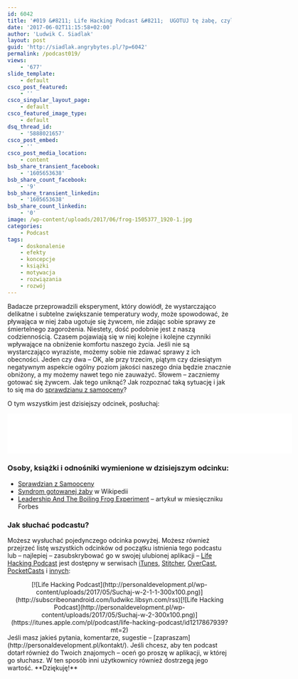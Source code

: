 ```yaml
---
id: 6042
title: '#019 &#8211; Life Hacking Podcast &#8211;  UGOTUJ tę żabę, czyli jak bezpieczne jest Twoje otoczenie?'
date: '2017-06-02T11:15:58+02:00'
author: 'Ludwik C. Siadlak'
layout: post
guid: 'http://siadlak.angrybytes.pl/?p=6042'
permalink: /podcast019/
views:
    - '677'
slide_template:
    - default
csco_post_featured:
    - ''
csco_singular_layout_page:
    - default
csco_featured_image_type:
    - default
dsq_thread_id:
    - '5888021657'
csco_post_embed:
    - ''
csco_post_media_location:
    - content
bsb_share_transient_facebook:
    - '1605653638'
bsb_share_count_facebook:
    - '9'
bsb_share_transient_linkedin:
    - '1605653638'
bsb_share_count_linkedin:
    - '0'
image: /wp-content/uploads/2017/06/frog-1505377_1920-1.jpg
categories:
    - Podcast
tags:
    - doskonalenie
    - efekty
    - koncepcje
    - książki
    - motywacja
    - rozwiązania
    - rozwój
---
```


Badacze przeprowadzili eksperyment, który dowiódł, że wystarczająco delikatne i subtelne zwiększanie temperatury wody, może spowodować, że pływająca w niej żaba ugotuje się żywcem, nie zdając sobie sprawy ze śmiertelnego zagorożenia. Niestety, dość podobnie jest z naszą codziennością. Czasem pojawiają się w niej kolejne i kolejne czynniki wpływające na obniżenie komfortu naszego życia. Jeśli nie są wystarczająco wyraziste, możemy sobie nie zdawać sprawy z ich obecności. Jeden czy dwa – OK, ale przy trzecim, piątym czy dziesiątym negatywnym aspekcie ogólny poziom jakości naszego dnia będzie znacznie obniżony, a my możemy nawet tego nie zauważyć. Słowem – zaczniemy gotować się żywcem. Jak tego uniknąć? Jak rozpoznać taką sytuację i jak to się ma do [sprawdzianu z samooceny](http://personaldevelopment.pl/podcast018/)?

O tym wszystkim jest dzisiejszy odcinek, posłuchaj:

<iframe allowfullscreen="allowfullscreen" height="90" loading="lazy" scrolling="no" src="//html5-player.libsyn.com/embed/episode/id/5412440/height/90/width/640/theme/custom/autonext/no/thumbnail/yes/autoplay/no/preload/no/no_addthis/no/direction/backward/render-playlist/no/custom-color/335da9/" style="border: none;" width="640"></iframe>

### Osoby, książki i odnośniki wymienione w dzisiejszym odcinku:

- [Sprawdzian z Samooceny](http://personaldevelopment.pl/podcast018/)
- [Syndrom gotowanej żaby](https://www.wikiwand.com/en/Boiling_frog) w Wikipedii
- [Leadership And The Boiling Frog Experiment](https://www.forbes.com/sites/hennainam/2013/08/28/leadership-and-the-boiling-frog-experiment/#345782566e21) – artykuł w miesięczniku Forbes

### Jak słuchać podcastu?

Możesz wysłuchać pojedynczego odcinka powyżej. Możesz również przejrzeć listę wszystkich odcinków od początku istnienia tego podcastu lub – najlepiej – zasubskrybować go w swojej ulubionej aplikacji – [Life Hacking Podcast](http://personaldevelopment.pl/podcast/) jest dostępny w serwisach [iTunes](https://itunes.apple.com/pl/podcast/life-hacking-podcast/id1217867939?mt=2), [Stitcher](http://app.stitcher.com/browse/feed/134392/details), [OverCast](https://overcast.fm/itunes1217867939/life-hacking-podcast), [PocketCasts](http://subscribeonandroid.com/ludwikc.libsyn.com/rss) i [innych](http://subscribeonandroid.com/ludwikc.libsyn.com/rss):

<div style="text-align: center;">[![Life Hacking Podcast](http://personaldevelopment.pl/wp-content/uploads/2017/05/Suchaj-w-2-1-1-300x100.png)](http://subscribeonandroid.com/ludwikc.libsyn.com/rss)[![Life Hacking Podcast](http://personaldevelopment.pl/wp-content/uploads/2017/05/Suchaj-w-2-300x100.png)](https://itunes.apple.com/pl/podcast/life-hacking-podcast/id1217867939?mt=2)

</div>Jeśli masz jakieś pytania, komentarze, sugestie – [zapraszam](http://personaldevelopment.pl/kontakt/). Jeśli chcesz, aby ten podcast dotarł również do Twoich znajomych – oceń go proszę w aplikacji, w której go słuchasz. W ten sposób inni użytkownicy również dostrzegą jego wartość. **Dziękuję!**